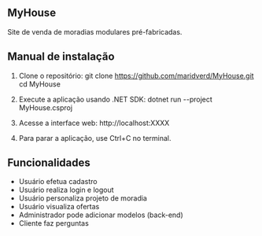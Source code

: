 ## MyHouse 
Site de venda de moradias modulares pré-fabricadas.

## Manual de instalação
1. Clone o repositório:
   git clone https://github.com/maridverd/MyHouse.git
   cd MyHouse

2. Execute a aplicação usando .NET SDK:
   dotnet run --project MyHouse.csproj

3. Acesse a interface web:
   http://localhost:XXXX

4. Para parar a aplicação, use Ctrl+C no terminal.

## Funcionalidades
 - Usuário efetua cadastro 
 - Usuário realiza login e logout
 - Usuário personaliza projeto de moradia
 - Usuário visualiza ofertas
 - Administrador pode adicionar modelos (back-end)
 - Cliente faz perguntas
